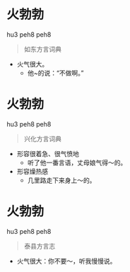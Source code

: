 # 火勃勃
hu3 peh8 peh8
> 如东方言词典
- 火气很大。
  - 他~的说：“不做啊。”

# 火勃勃
hu3 peh8 peh8
> 兴化方言词典
- 形容很着急、很气愤地
  - 听了他一番言语，丈母娘气得～的。
- 形容燥热感
  - 几里路走下来身上～的。

# 火勃勃
hu3 peh8 peh8
> 泰县方言志
- 火气很大：你不要～，听我慢慢说。
